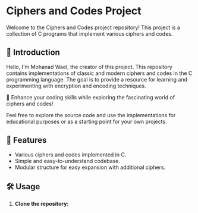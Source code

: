 # Ciphers and Codes Project

Welcome to the Ciphers and Codes project repository! This project is a collection of C programs that implement various ciphers and codes.

## 🚀 Introduction

Hello, I'm Mohanad Wael, the creator of this project. This repository contains implementations of classic and modern ciphers and codes in the C programming language. The goal is to provide a resource for learning and experimenting with encryption and encoding techniques.

🔐 Enhance your coding skills while exploring the fascinating world of ciphers and codes!

Feel free to explore the source code and use the implementations for educational purposes or as a starting point for your own projects.

## 🌟 Features

- Various ciphers and codes implemented in C.
- Simple and easy-to-understand codebase.
- Modular structure for easy expansion with additional ciphers.

## 🛠️ Usage

1. **Clone the repository:**

  
